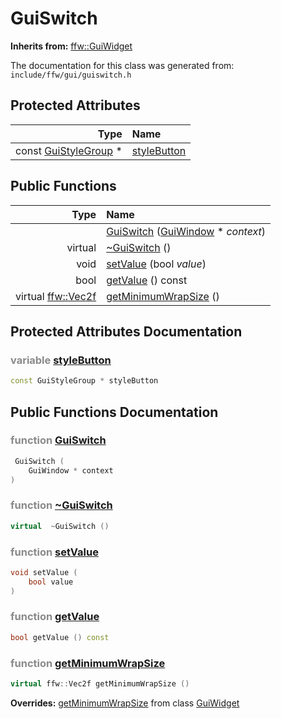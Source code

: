 GuiSwitch
===================================


**Inherits from:** [ffw::GuiWidget](ffw_GuiWidget.html)

The documentation for this class was generated from: `include/ffw/gui/guiswitch.h`



## Protected Attributes

| Type | Name |
| -------: | :------- |
|  const [GuiStyleGroup](ffw_GuiStyleGroup.html) * | [styleButton](#f3c6f984) |


## Public Functions

| Type | Name |
| -------: | :------- |
|   | [GuiSwitch](#04bab948) ([GuiWindow](ffw_GuiWindow.html) * _context_)  |
|  virtual  | [~GuiSwitch](#b61e48ee) ()  |
|  void | [setValue](#561f3a03) (bool _value_)  |
|  bool | [getValue](#1c90a8e7) () const  |
|  virtual [ffw::Vec2f](ffw.html#fcfaa6c5) | [getMinimumWrapSize](#73a4ffeb) ()  |


## Protected Attributes Documentation

### <span style="opacity:0.5;">variable</span> <a id="f3c6f984" href="#f3c6f984">styleButton</a>

```cpp
const GuiStyleGroup * styleButton
```





## Public Functions Documentation

### <span style="opacity:0.5;">function</span> <a id="04bab948" href="#04bab948">GuiSwitch</a>

```cpp
 GuiSwitch (
    GuiWindow * context
) 
```



### <span style="opacity:0.5;">function</span> <a id="b61e48ee" href="#b61e48ee">~GuiSwitch</a>

```cpp
virtual  ~GuiSwitch () 
```



### <span style="opacity:0.5;">function</span> <a id="561f3a03" href="#561f3a03">setValue</a>

```cpp
void setValue (
    bool value
) 
```



### <span style="opacity:0.5;">function</span> <a id="1c90a8e7" href="#1c90a8e7">getValue</a>

```cpp
bool getValue () const 
```



### <span style="opacity:0.5;">function</span> <a id="73a4ffeb" href="#73a4ffeb">getMinimumWrapSize</a>

```cpp
virtual ffw::Vec2f getMinimumWrapSize () 
```



**Overrides:** [getMinimumWrapSize](/doc/ffw_GuiWidget.md#c12efa3f) from class [GuiWidget](/doc/ffw_GuiWidget.md)



